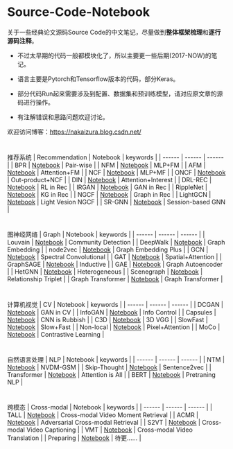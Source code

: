 # Source-Code-Notebook

关于一些经典论文源码Source Code的中文笔记，尽量做到**整体框架梳理**和**逐行源码注释**。

* 不过太早期的代码一般都模块化了，所以主要更一些后期(2017-NOW)的笔记。

* 语言主要是Pytorch和Tensorflow版本的代码，部分Keras。

* 部分代码Run起来需要涉及到配置、数据集和预训练模型，请对应原文章的源码进行操作。

* 有注解错误和思路问题欢迎讨论。


欢迎访问博客：https://nakaizura.blog.csdn.net/

#
推荐系统
| Recommendation | Notebook | keywords |
| ------ | ------ |  ------ |
| BPR | [Notebook](https://github.com/nakaizura/Source-Code-Notebook/tree/master/BPR) | Pair-wise |
| NFM | [Notebook](https://github.com/nakaizura/Source-Code-Notebook/tree/master/NFM) | MLP+FM |
| AFM | [Notebook](https://github.com/nakaizura/Source-Code-Notebook/tree/master/AFM) | Attention+FM |
| NCF | [Notebook](https://github.com/nakaizura/Source-Code-Notebook/tree/master/NCF) | MLP+MF |
| ONCF | [Notebook](https://github.com/nakaizura/Source-Code-Notebook/tree/master/ONCF) | Out-product+NCF |
| DIN | [Notebook](https://github.com/nakaizura/Source-Code-Notebook/tree/master/DIN) | Attention+Interest |
| DRL-REC | [Notebook](https://github.com/nakaizura/Source-Code-Notebook/tree/master/DRL-REC) | RL in Rec |
| IRGAN | [Notebook](https://github.com/nakaizura/Source-Code-Notebook/tree/master/IRGAN) | GAN in Rec |
| RippleNet | [Notebook](https://github.com/nakaizura/Source-Code-Notebook/tree/master/RippleNet) | KG in Rec |
| NGCF | [Notebook](https://github.com/nakaizura/Source-Code-Notebook/tree/master/NGCF) | Graph in Rec |
| LightGCN | [Notebook](https://github.com/nakaizura/Source-Code-Notebook/tree/master/LightGCN) | Light Vesion NGCF |
| SR-GNN | [Notebook](https://github.com/nakaizura/Source-Code-Notebook/tree/master/SR-GNN) | Session-based GNN |

#
图神经网络
| Graph | Notebook | keywords |
| ------ | ------ | ------ |
| Louvain | [Notebook](https://github.com/nakaizura/Source-Code-Notebook/tree/master/Louvain) | Community Detection |
| DeepWalk | [Notebook](https://github.com/nakaizura/Source-Code-Notebook/tree/master/DeepWalk) | Graph Embedding |
| node2vec | [Notebook](https://github.com/nakaizura/Source-Code-Notebook/tree/master/node2vec) | Graph Embedding Plus |
| GCN | [Notebook](https://github.com/nakaizura/Source-Code-Notebook/tree/master/GCN) | Spectral Convolutional |
| GAT | [Notebook](https://github.com/nakaizura/Source-Code-Notebook/tree/master/GAT) | Spatial+Attention |
| GraphSAGE | [Notebook](https://github.com/nakaizura/Source-Code-Notebook/tree/master/GraphSAGE) | Inductive |
| GAE | [Notebook](https://github.com/nakaizura/Source-Code-Notebook/tree/master/GAE) | Graph Autoencoder |
| HetGNN | [Notebook](https://github.com/nakaizura/Source-Code-Notebook/tree/master/HetGNN) | Heterogeneous |
| Scenegraph | [Notebook](https://github.com/nakaizura/Source-Code-Notebook/tree/master/Scenegraph) | Relationship Triplet |
| Graph Transformer | [Notebook](https://github.com/nakaizura/Source-Code-Notebook/tree/master/Graph-Transformer) | Graph Transformer |

#
计算机视觉
| CV | Notebook | keywords |
| ------ | ------ | ------ |
| DCGAN | [Notebook](https://github.com/nakaizura/Source-Code-Notebook/tree/master/DCGAN) | GAN in CV |
| InfoGAN | [Notebook](https://github.com/nakaizura/Source-Code-Notebook/tree/master/InfoGAN) | Info Control |
| Capsules | [Notebook](https://github.com/nakaizura/Source-Code-Notebook/tree/master/Capsules) | CNN is Rubbish |
| C3D | [Notebook](https://github.com/nakaizura/Source-Code-Notebook/tree/master/C3D) | 3D VGG |
| SlowFast | [Notebook](https://github.com/nakaizura/Source-Code-Notebook/tree/master/SlowFast) | Slow+Fast |
| Non-local | [Notebook](https://github.com/nakaizura/Source-Code-Notebook/tree/master/Non-local) | Pixel+Attention |
| MoCo | [Notebook](https://github.com/nakaizura/Source-Code-Notebook/tree/master/MoCo) | Contrastive Learning |
#
自然语言处理
| NLP | Notebook | keywords |
| ------ | ------ | ------ |
| NTM | [Notebook](https://github.com/nakaizura/Source-Code-Notebook/tree/master/NTM) | NVDM-GSM |
| Skip-Thought | [Notebook](https://github.com/nakaizura/Source-Code-Notebook/tree/master/Skip-ThoughtVectors) | Sentence2vec |
| Transformer | [Notebook](https://github.com/nakaizura/Source-Code-Notebook/tree/master/Transformer) | Attention is All |
| BERT | [Notebook](https://github.com/nakaizura/Source-Code-Notebook/tree/master/BERT) | Pretraning NLP |
#
跨模态
| Cross-modal | Notebook | keywords |
| ------ | ------ | ------ |
| TALL | [Notebook](https://github.com/nakaizura/Source-Code-Notebook/tree/master/CTRL) | Cross-modal Video Moment Retrieval |
| ACMR | [Notebook](https://github.com/nakaizura/Source-Code-Notebook/tree/master/ACMR) | Adversarial Cross-modal Retrieval  |
| S2VT | [Notebook](https://github.com/nakaizura/Source-Code-Notebook/tree/master/S2VT) | Cross-modal Video Captioning  |
| VMT | [Notebook](https://github.com/nakaizura/Source-Code-Notebook/tree/master/VMT) | Cross-modal Video Translation  |
| Preparing | [Notebook](https://github.com/nakaizura/Source-Code-Notebook/tree/master/) | 待更...... |
